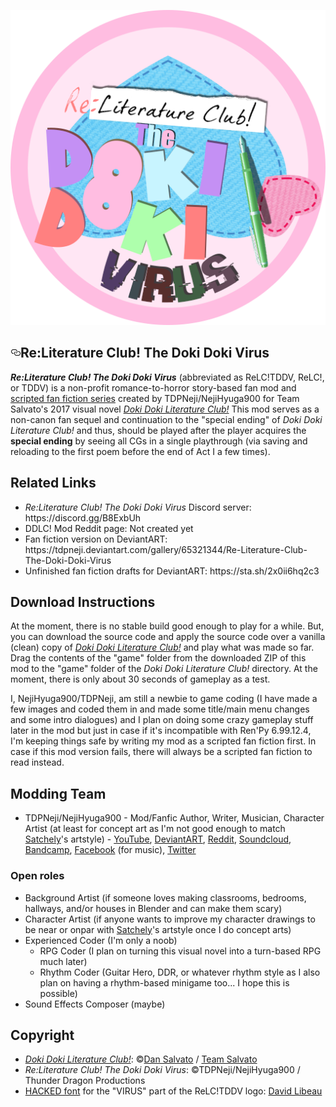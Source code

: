   <div id="readme" class="readme blob instapaper_body">
    <article class="markdown-body entry-content" itemprop="text"><p><a href="https://raw.githubusercontent.com/Thunder-Dragon-Productions/Re-Literature-Club-The-Doki-Doki-Virus/master/game/mod_assets/ReLC-TDDVLogo.png" target="_blank"><img src="https://raw.githubusercontent.com/Thunder-Dragon-Productions/Re-Literature-Club-The-Doki-Doki-Virus/master/game/mod_assets/ReLC-TDDVLogo.png" alt="ReLC!TDDV" style="max-width:100%;"></a></p>
<h1><a href="#ddlcthe-normal-vn" aria-hidden="true" class="anchor" id="user-content-ddlcthe-normal-vn"><svg aria-hidden="true" class="octicon octicon-link" height="16" version="1.1" viewBox="0 0 16 16" width="16"><path fill-rule="evenodd" d="M4 9h1v1H4c-1.5 0-3-1.69-3-3.5S2.55 3 4 3h4c1.45 0 3 1.69 3 3.5 0 1.41-.91 2.72-2 3.25V8.59c.58-.45 1-1.27 1-2.09C10 5.22 8.98 4 8 4H4c-.98 0-2 1.22-2 2.5S3 9 4 9zm9-3h-1v1h1c1 0 2 1.22 2 2.5S13.98 12 13 12H9c-.98 0-2-1.22-2-2.5 0-.83.42-1.64 1-2.09V6.25c-1.09.53-2 1.84-2 3.25C6 11.31 7.55 13 9 13h4c1.45 0 3-1.69 3-3.5S14.5 6 13 6z"></path></svg></a>Re:Literature Club! The Doki Doki Virus</h1>
<p><i><b>Re:Literature Club! The Doki Doki Virus</i></b> (abbreviated as ReLC!TDDV, ReLC!, or TDDV) is a non-profit romance-to-horror story-based fan mod and <a href="https://sta.sh/2x0ii6hq2c3">scripted fan fiction series</a> created by TDPNeji/NejiHyuga900 for Team Salvato's 2017 visual novel <i><a href="http://ddlc.moe/">Doki Doki Literature Club!</a></i> This mod serves as a non-canon fan sequel and continuation to the "special ending" of <i>Doki Doki Literature Club!</i> and thus, should be played after the player acquires the <b>special ending</b> by seeing all CGs in a single playthrough (via saving and reloading to the first poem before the end of Act I a few times).</p>

<h2>Related Links</h2>
<ul><li><i>Re:Literature Club! The Doki Doki Virus</i> Discord server: https://discord.gg/B8ExbUh</li>
<li>DDLC! Mod Reddit page: Not created yet</li>
<li>Fan fiction version on DeviantART: https://tdpneji.deviantart.com/gallery/65321344/Re-Literature-Club-The-Doki-Doki-Virus</li>
<li>Unfinished fan fiction drafts for DeviantART: https://sta.sh/2x0ii6hq2c3</li></ul>

<h2>Download Instructions</h2>
<p>At the moment, there is no stable build good enough to play for a while. But, you can download the source code and apply the source code over a vanilla (clean) copy of <i><a href="http://ddlc.moe/">Doki Doki Literature Club!</a></i> and play what was made so far. Drag the contents of the "game" folder from the downloaded ZIP of this mod to the "game" folder of the <i>Doki Doki Literature Club!</i> directory. At the moment, there is only about 30 seconds of gameplay as a test.</p>

<p>I, NejiHyuga900/TDPNeji, am still a newbie to game coding (I have made a few images and coded them in and made some title/main menu changes and some intro dialogues) and I plan on doing some crazy gameplay stuff later in the mod but just in case if it's incompatible with Ren'Py 6.99.12.4, I'm keeping things safe by writing my mod as a scripted fan fiction first. In case if this mod version fails, there will always be a scripted fan fiction to read instead.</p>

<h2>Modding Team</h2>
<ul><li>TDPNeji/NejiHyuga900 - Mod/Fanfic Author, Writer, Musician, Character Artist (at least for concept art as I'm not good enough to match <a href="https://satchely.deviantart.com/">Satchely</a>'s artstyle) - <a href="https://www.youtube.com/user/NejiHyuga900">YouTube</a>, <a href="https://tdpneji.deviantart.com/">DeviantART</a>, <a href="https://www.reddit.com/user/NejiHyuga900">Reddit</a>, <a href="https://soundcloud.com/thunderdragontdp">Soundcloud</a>, <a href="https://thunderdragonproductions.bandcamp.com">Bandcamp</a>, <a href="https://www.facebook.com/ThunderDragonTDP">Facebook</a> (for music), <a href="https://twitter.com/NejiHyuga900">Twitter</a></li></ul>

<h3>Open roles</h3>
<ul><li>Background Artist (if someone loves making classrooms, bedrooms, hallways, and/or houses in Blender and can make them scary)</li>
<li>Character Artist (if anyone wants to improve my character drawings to be near or onpar with <a href="https://satchely.deviantart.com/">Satchely</a>'s artstyle once I do concept arts)</li>
<li>Experienced Coder (I'm only a noob)
<ul><li>RPG Coder (I plan on turning this visual novel into a turn-based RPG much later)</li>
<li>Rhythm Coder (Guitar Hero, DDR, or whatever rhythm style as I also plan on having a rhythm-based minigame too... I hope this is possible)</li></li></ul>
<li>Sound Effects Composer (maybe)</li></ul>

<h2>Copyright</h2>
<ul><li><i><a href="http://ddlc.moe/">Doki Doki Literature Club!</a></i>: ©<a href="https://twitter.com/dansalvato">Dan Salvato</a> / <a href="http://teamsalvato.com/">Team Salvato</a></li>
<li><i>Re:Literature Club! The Doki Doki Virus</i>: ©TDPNeji/NejiHyuga900 / Thunder Dragon Productions</li>
<li><a href="https://hackedfont.com/">HACKED font</a> for the "VIRUS" part of the ReLC!TDDV logo: <a href="https://davidlibeau.fr/">David Libeau</a></li></ul>
